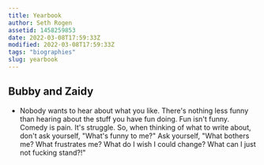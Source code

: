 ```yaml
---
title: Yearbook
author: Seth Rogen
assetid: 1458259853
date: 2022-03-08T17:59:33Z
modified: 2022-03-08T17:59:33Z
tags: "biographies"
slug: yearbook
---
```


## Bubby and Zaidy

*  Nobody wants to hear about what you like. There's nothing less funny than hearing about the stuff you have fun doing. Fun isn't funny. Comedy is pain. It's struggle. So, when thinking of what to write about, don't ask yourself, "What's funny to me?" Ask yourself, "What bothers me? What frustrates me? What do I wish I could change? What can I just not fucking stand?!"

